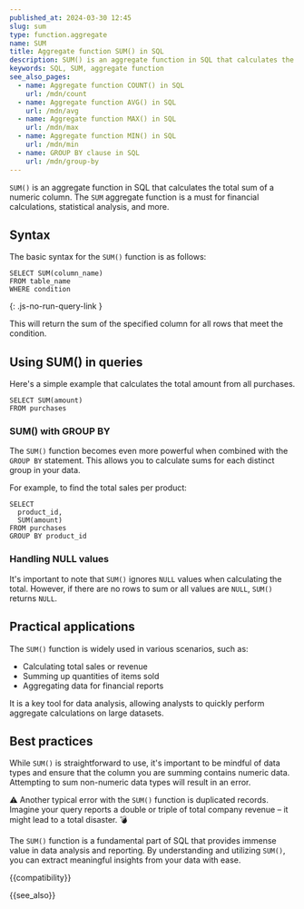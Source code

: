 ```yaml
---
published_at: 2024-03-30 12:45
slug: sum
type: function.aggregate
name: SUM
title: Aggregate function SUM() in SQL
description: SUM() is an aggregate function in SQL that calculates the total sum of a numeric column.
keywords: SQL, SUM, aggregate function
see_also_pages:
  - name: Aggregate function COUNT() in SQL
    url: /mdn/count
  - name: Aggregate function AVG() in SQL
    url: /mdn/avg
  - name: Aggregate function MAX() in SQL
    url: /mdn/max
  - name: Aggregate function MIN() in SQL
    url: /mdn/min
  - name: GROUP BY clause in SQL
    url: /mdn/group-by
---
```


`SUM()` is an aggregate function in SQL that calculates the total sum of a numeric column. The `SUM` aggregate function is a must for financial calculations, statistical analysis, and more.

## Syntax

The basic syntax for the `SUM()` function is as follows:

~~~pgsql
SELECT SUM(column_name)
FROM table_name
WHERE condition
~~~
{: .js-no-run-query-link }

This will return the sum of the specified column for all rows that meet the condition.

## Using SUM() in queries

Here's a simple example that calculates the total amount from all purchases.

~~~pgsql
SELECT SUM(amount)
FROM purchases
~~~

### SUM() with GROUP BY

The `SUM()` function becomes even more powerful when combined with the `GROUP BY` statement. This allows you to calculate sums for each distinct group in your data.

For example, to find the total sales per product:

~~~pgsql
SELECT
  product_id,
  SUM(amount)
FROM purchases
GROUP BY product_id
~~~

### Handling NULL values

It's important to note that `SUM()` ignores `NULL` values when calculating the total. However, if there are no rows to sum or all values are `NULL`, `SUM()` returns `NULL`.

## Practical applications

The `SUM()` function is widely used in various scenarios, such as:

- Calculating total sales or revenue
- Summing up quantities of items sold
- Aggregating data for financial reports

It is a key tool for data analysis, allowing analysts to quickly perform aggregate calculations on large datasets.

## Best practices

While `SUM()` is straightforward to use, it's important to be mindful of data types and ensure that the column you are summing contains numeric data. Attempting to sum non-numeric data types will result in an error.

:warning: Another typical error with the `SUM()` function is duplicated records. Imagine your query reports a double or triple of total company revenue – it might lead to a total disaster. :bomb:

The `SUM()` function is a fundamental part of SQL that provides immense value in data analysis and reporting. By understanding and utilizing `SUM()`, you can extract meaningful insights from your data with ease.

{{compatibility}}

{{see_also}}

